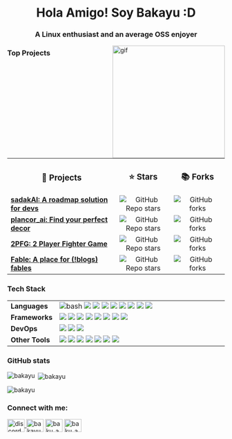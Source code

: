 <h1 align="center">Hola Amigo! Soy Bakayu :D</h1>
<h3 align="center">A Linux enthusiast and an average OSS enjoyer</h3>
<img align="right" src=".data/rei_plush_b.gif" alt="gif" width="260"/>

<!--
<ul align="left">
<li> Currently Developing <a href="https://github.com/bakayu/sadakAI">sadakAI</a> </li>
<li> A cool project I built <a href="https://github.com/bakayu/plancor_ai">plancor_ai</a> </li> 
<li> Check this out as well <a href="https://github.com/bakayu/2PFG">2PFG</a> </li> 
<li> Learning <b>Nix, NixOS, C, Go and a few more cool things...</b> </li> 
</ul>
-->

<h3 align="left">Top Projects</h3>
<table width="50%">
<tr align='center'>
    <td width="30%"><h3>📑 Projects</b></td>
    <td width="15%"><h3>⭐ Stars</b></td>
    <td width="15%"><h3>📚 Forks</b></td>
</tr>
  <tr><td width='30%'>
<a href="https://github.com/Open-Source-Chandigarh/sadakAI"><b>sadakAI: A roadmap solution for devs</a>
</td>
<td align='center' width='15%'><img alt="GitHub Repo stars" src="https://img.shields.io/github/stars/Open-Source-Chandigarh/sadakAI?style=for-the-badge">
</td>
<td align='center' width='15%'><img alt="GitHub forks" src="https://img.shields.io/github/forks/Open-Source-Chandigarh/sadakAI?style=for-the-badge">
</td>
</tr>
<tr>
  <td>
<a href="https://github.com/bakayu/plancor_ai"><b>plancor_ai: Find your perfect decor</a>
  </td>
  </td>
  <td align='center'><img alt="GitHub Repo stars" src="https://img.shields.io/github/stars/bakayu/plancor_ai?style=for-the-badge">
</td>
  <td align='center'><img alt="GitHub forks" src="https://img.shields.io/github/forks/bakayu/plancor_ai?style=for-the-badge">
</td>
</tr>
<tr>
  <td>
    <a href="https://github.com/bakayu/2PFG"><b>2PFG: 2 Player Fighter Game</a>
  </td>
  <td align='center'><img alt="GitHub Repo stars" src="https://img.shields.io/github/stars/bakayu/2PFG?style=for-the-badge">
</td>
  <td align='center'><img alt="GitHub forks" src="https://img.shields.io/github/forks/bakayu/2PFG?style=for-the-badge">
</td>
</tr>
<tr>
  <td>
<a href="https://github.com/bakayu/fable"><b>Fable: A place for (!blogs) fables</a>
  </td>
  </td>
  <td align='center'><img alt="GitHub Repo stars" src="https://img.shields.io/github/stars/bakayu/fable?style=for-the-badge">
</td>
  <td align='center'><img alt="GitHub forks" src="https://img.shields.io/github/forks/bakayu/fable?style=for-the-badge">
</td>
</tr>
</table>



<h3 align="left">Tech Stack</h3>
<table width="80%">
<tr><td width="12%">
<b>Languages</b>
</td>
<td width="80%">
    <img src="https://img.shields.io/badge/GNU%20Bash-282828?style=for-the-badge&logo=GNU%20Bash&logoColor=white" alt="bash">
    <img src='https://img.shields.io/badge/Python-FFD43B?style=for-the-badge&logo=python&logoColor=blue'>
    <img src='https://img.shields.io/badge/Nix-5277C3?style=for-the-badge&logo=nixos&logoColor=white'>
    <img src='https://img.shields.io/badge/C-00599C?style=for-the-badge&logo=c&logoColor=white'>
    <!--<img src='https://img.shields.io/badge/Golang-00ADD8?style=flat&logo=go&logoColor=white'>-->
    <img src='https://img.shields.io/badge/Rust-white?style=for-the-badge&logo=rust&logoColor=black'>
    <img src='https://img.shields.io/badge/Lua-2C2D72?style=for-the-badge&logo=lua&logoColor=white'>
    <img src='https://img.shields.io/badge/HTML5-E34F26?style=for-the-badge&logo=html5&logoColor=white'>
    <img src='https://img.shields.io/badge/CSS3-1572B6?style=for-the-badge&logo=css3&logoColor=white'>
    <img src='https://img.shields.io/badge/JavaScript-323330?style=for-the-badge&logo=javascript&logoColor=F7DF1E'>
</td>
</tr>
    <tr>
        <td>
            <b>Frameworks</b>
        </td>
        <td>
            <img src='https://img.shields.io/badge/Flask-000000?style=for-the-badge&logo=flask&logoColor=white'>
            <img src='https://img.shields.io/badge/OpenCV-27338e?style=for-the-badge&logo=OpenCV&logoColor=white'>
            <img src='https://img.shields.io/badge/Jupyter-F37626.svg?&style=for-the-badge&logo=Jupyter&logoColor=white'>
            <img src='https://img.shields.io/badge/PyTorch-EE4C2C?style=for-the-badge&logo=pytorch&logoColor=white'>
            <img src='https://img.shields.io/badge/TensorFlow-FF6F00?style=for-the-badge&logo=tensorflow&logoColor=white'>
            <img src='https://img.shields.io/badge/Keras-FF0000?style=for-the-badge&logo=keras&logoColor=white'>
            <img src='https://img.shields.io/badge/-HuggingFace-FDEE21?style=for-the-badge&logo=HuggingFace&logoColor=black'>
            <img src='https://img.shields.io/badge/Selenium-43B02A?style=for-the-badge&logo=Selenium&logoColor=white'
        </td>
    </tr>
    <tr>
        <td>
            <b>DevOps</b>
        </td>
        <td>
            <img src='https://img.shields.io/badge/GIT-E44C30?style=for-the-badge&logo=git&logoColor=white'>
            <img src='https://img.shields.io/badge/GitHub-100000?style=for-the-badge&logo=github&logoColor=white'>
            <img src='https://img.shields.io/badge/Docker-2CA5E0?style=for-the-badge&logo=docker&logoColor=white'>
        </td>
    </tr>
    <tr>
        <td>
            <b>Other Tools</b>
        </td>
        <td>
            <img src='https://img.shields.io/badge/NeoVim-%2357A143.svg?&style=for-the-badge&logo=neovim&logoColor=white'>
            <img src='https://img.shields.io/badge/nano-4A90E2?style=for-the-badge&logo=nano&logoColor=white'>
            <img src='https://img.shields.io/badge/Linux-FCC624?style=for-the-badge&logo=linux&logoColor=black'>
            <img src='https://img.shields.io/badge/NixOS-5277C3?style=for-the-badge&logo=nixos&logoColor=white'>
            <img src='https://img.shields.io/badge/conda-342B029.svg?&style=for-the-badge&logo=anaconda&logoColor=white'>
            <img src='https://img.shields.io/badge/MySQL-005C84?style=for-the-badge&logo=mysql&logoColor=white'>
            <img src='https://img.shields.io/badge/Sqlite-003B57?style=for-the-badge&logo=sqlite&logoColor=white'>
        </td>
    </tr>
</table>
 

<!--
<h3 align="left">Tools I use:</h3>
<table width="100%">
<tr><td width="70%">

  <!-- Neovim -->
<!--  <img src="https://github.com/devicons/devicon/blob/ca28c779441053191ff11710fe24a9e6c23690d6/icons/neovim/neovim-original.svg" alt="nvim" width="40" height="40"/>
  <!-- Nano -->
<!--  <img src="https://github.com/devicons/devicon/blob/ca28c779441053191ff11710fe24a9e6c23690d6/icons/nano/nano-original.svg" alt="nano" width="40" height="40"/>
  <!-- Bash -->
<!--  <img src="https://github.com/devicons/devicon/blob/ca28c779441053191ff11710fe24a9e6c23690d6/icons/bash/bash-original.svg" alt="bash" width="40" height="40"/>
  <!-- Nix -->
<!--  <img src="https://github.com/devicons/devicon/blob/ca28c779441053191ff11710fe24a9e6c23690d6/icons/nixos/nixos-original.svg" alt="Nix" width="40" height="40"/>
  <!-- Git -->
<!--  <img src="https://www.vectorlogo.zone/logos/git-scm/git-scm-icon.svg" alt="git" width="40" height="40"/> 
  <!-- Linux -->  
<!--  <img src="https://github.com/devicons/devicon/blob/ca28c779441053191ff11710fe24a9e6c23690d6/icons/linux/linux-original.svg" alt="linux" width="40" height="40"/><br>
  <!-- Jupyter -->
<!--  <img src="https://github.com/devicons/devicon/blob/ca28c779441053191ff11710fe24a9e6c23690d6/icons/jupyter/jupyter-original.svg" alt="jupyter" width="40" height="40"/>
  <!-- MySQL -->
<!--  <img src="https://raw.githubusercontent.com/devicons/devicon/master/icons/mysql/mysql-original-wordmark.svg" alt="mysql" width="40" height="40"/>
  <!-- OPENCV -->
<!--  <img src="https://www.vectorlogo.zone/logos/opencv/opencv-icon.svg" alt="opencv" width="40" height="40"/> 
  <!-- PyTorch -->
<!-- <img src="https://github.com/devicons/devicon/blob/ca28c779441053191ff11710fe24a9e6c23690d6/icons/pytorch/pytorch-original.svg" alt="pytorch" width="40" height="40"/>
  <!-- Tensorflow -->
<!--  <img src="https://www.vectorlogo.zone/logos/tensorflow/tensorflow-icon.svg" alt="tensorflow" width="40" height="40"/>
  <!-- docker -->
<!--  <img src="https://raw.githubusercontent.com/devicons/devicon/master/icons/docker/docker-original-wordmark.svg" alt="docker" width="40" height="40"/>
  </td>
</tr>
</table>
-->

<h3 align="left">GitHub stats</h3>
<p><img align="left" src="https://github-readme-stats.vercel.app/api/top-langs?username=bakayu&show_icons=true&theme=gruvbox&locale=en&layout=compact&hide_border=false&include_all_commits=true&count_private=true" alt="bakayu" /></p>

<p>&nbsp;<img align="center" src="https://github-readme-stats.vercel.app/api?username=bakayu&show_icons=true&theme=gruvbox&locale=en&hide_border=false&include_all_commits=true&count_private=true" alt="bakayu" /></p>

<p><img align="center" src="https://github-readme-streak-stats.herokuapp.com/?user=bakayu&theme=gruvbox&hide_border=false&include_all_commits=true&count_private=false" alt="bakayu" /></p>

<h3 align="left">Connect with me:</h3>
<p align="left">
<a href="https://discord.gg/2KgPQpejGv" target="blank"><img align="center" src="https://www.svgrepo.com/show/353655/discord-icon.svg" alt="discord" height="30" width="40" /> </a>
<a href="https://linkedin.com/in/bakayu" target="blank"><img align="center" src="https://raw.githubusercontent.com/rahuldkjain/github-profile-readme-generator/master/src/images/icons/Social/linked-in-alt.svg" alt="bakayu" height="30" width="40" /></a>
<a href="https://twitter.com/baku_ayu" target="blank"><img align="center" src="https://raw.githubusercontent.com/rahuldkjain/github-profile-readme-generator/master/src/images/icons/Social/twitter.svg" alt="baku_ayu" height="30" width="40" /></a>
<a href="https://instagram.com/baku_ayu" target="blank"><img align="center" src="https://raw.githubusercontent.com/rahuldkjain/github-profile-readme-generator/master/src/images/icons/Social/instagram.svg" alt="baku_ayu" height="30" width="40" /></a>

</p>
